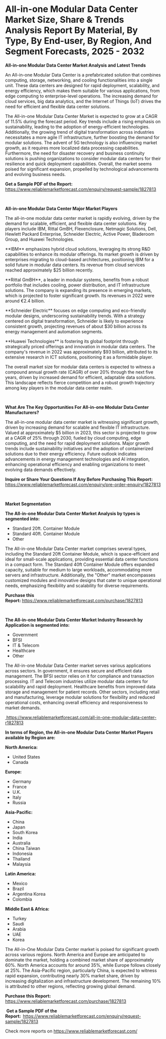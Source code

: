 <p><h1>All-in-one Modular Data Center Market Size, Share & Trends Analysis Report By Material, By Type, By End-user, By Region, And Segment Forecasts, 2025 - 2032</h1></p><p><strong>All-in-one Modular Data Center Market Analysis and Latest Trends</strong></p>
<p><p>An All-in-one Modular Data Center is a prefabricated solution that combines computing, storage, networking, and cooling functionalities into a single unit. These data centers are designed for rapid deployment, scalability, and energy efficiency, which makes them suitable for various applications, from edge computing to enterprise-level operations. The increasing demand for cloud services, big data analytics, and the Internet of Things (IoT) drives the need for efficient and flexible data center solutions.</p><p>The All-in-one Modular Data Center Market is expected to grow at a CAGR of 11.5% during the forecast period. Key trends include a rising emphasis on sustainability, leading to the adoption of energy-efficient technologies. Additionally, the growing trend of digital transformation across industries necessitates a more agile IT infrastructure, further boosting the demand for modular solutions. The advent of 5G technology is also influencing market growth, as it requires more localized data processing capabilities. Furthermore, the need for disaster recovery and business continuity solutions is pushing organizations to consider modular data centers for their resilience and quick deployment capabilities. Overall, the market seems poised for significant expansion, propelled by technological advancements and evolving business needs.</p></p>
<p><strong>Get a Sample PDF of the Report:&nbsp;</strong> <a href="https://www.reliablemarketforecast.com/enquiry/request-sample/1827813?utm_campaign=2235&utm_medium=2&utm_source=Github&utm_content=ia&utm_term=11032025&utm_id=all-in-one-modular-data-center">https://www.reliablemarketforecast.com/enquiry/request-sample/1827813</a></p>
<p>&nbsp;</p>
<p><strong>All-in-one Modular Data Center Major Market Players</strong></p>
<p><p>The all-in-one modular data center market is rapidly evolving, driven by the demand for scalable, efficient, and flexible data center solutions. Key players include IBM, Rittal GmBH, Flexenclosure, Netmagic Solutions, Dell, Hewlett Packard Enterprise, Schneider Electric, Active Power, Bladeroom Group, and Huawei Technologies.</p><p>**IBM** emphasizes hybrid cloud solutions, leveraging its strong R&D capabilities to enhance its modular offerings. Its market growth is driven by enterprises migrating to cloud-based architectures, positioning IBM for a solid future in modular data centers. Its revenue from cloud services reached approximately $25 billion recently.</p><p>**Rittal GmBH**, a leader in modular systems, benefits from a robust portfolio that includes cooling, power distribution, and IT infrastructure solutions. The company is expanding its presence in emerging markets, which is projected to foster significant growth. Its revenues in 2022 were around €2.4 billion.</p><p>**Schneider Electric** focuses on edge computing and eco-friendly modular designs, underscoring sustainability trends. With a strategy centered on digital transformation, Schneider is likely to experience consistent growth, projecting revenues of about $30 billion across its energy management and automation segments.</p><p>**Huawei Technologies** is fostering its global footprint through strategically priced offerings and innovation in modular data centers. The company's revenue in 2022 was approximately $93 billion, attributed to its extensive research in ICT solutions, positioning it as a formidable player.</p><p>The overall market size for modular data centers is expected to witness a compound annual growth rate (CAGR) of over 20% through the next five years, driven by increased demand for efficient, adaptable data solutions. This landscape reflects fierce competition and a robust growth trajectory among key players in the modular data center realm.</p></p>
<p>&nbsp;</p>
<p><strong>What Are The Key Opportunities For All-in-one Modular Data Center Manufacturers?</strong></p>
<p><p>The all-in-one modular data center market is witnessing significant growth, driven by increasing demand for scalable and flexible IT infrastructure. Valued at approximately $5 billion in 2023, this sector is projected to grow at a CAGR of 25% through 2030, fueled by cloud computing, edge computing, and the need for rapid deployment solutions. Major growth trends include sustainability initiatives and the adoption of containerized solutions due to their energy efficiency. Future outlook indicates advancements in energy management technologies and AI integration, enhancing operational efficiency and enabling organizations to meet evolving data demands effectively.</p></p>
<p><strong>Inquire or Share Your Questions If Any Before Purchasing This Report:</strong> <a href="https://www.reliablemarketforecast.com/enquiry/pre-order-enquiry/1827813?utm_campaign=2235&utm_medium=2&utm_source=Github&utm_content=ia&utm_term=11032025&utm_id=all-in-one-modular-data-center">https://www.reliablemarketforecast.com/enquiry/pre-order-enquiry/1827813</a></p>
<p>&nbsp;</p>
<p><strong>Market Segmentation</strong></p>
<p><strong>The All-in-one Modular Data Center Market Analysis by types is segmented into:</strong></p>
<p><ul><li>Standard 20ft. Container Module</li><li>Standard 40ft. Container Module</li><li>Other</li></ul></p>
<p><p>The All-in-one Modular Data Center market comprises several types, including the Standard 20ft Container Module, which is space-efficient and ideal for small-scale applications, providing essential data center functions in a compact form. The Standard 40ft Container Module offers expanded capacity, suitable for medium to large workloads, accommodating more servers and infrastructure. Additionally, the "Other" market encompasses customized modules and innovative designs that cater to unique operational needs, emphasizing flexibility and scalability for diverse requirements.</p></p>
<p><strong>Purchase this Report:&nbsp;</strong><a href="https://www.reliablemarketforecast.com/purchase/1827813?utm_campaign=2235&utm_medium=2&utm_source=Github&utm_content=ia&utm_term=11032025&utm_id=all-in-one-modular-data-center">https://www.reliablemarketforecast.com/purchase/1827813</a></p>
<p>&nbsp;</p>
<p><strong>The All-in-one Modular Data Center Market Industry Research by Application is segmented into:</strong></p>
<p><ul><li>Government</li><li>BFSI</li><li>IT & Telecom</li><li>Healthcare</li><li>Other</li></ul></p>
<p><p>The All-in-one Modular Data Center market serves various applications across sectors. In government, it ensures secure and efficient data management. The BFSI sector relies on it for compliance and transaction processing. IT and Telecom industries utilize modular data centers for scalability and rapid deployment. Healthcare benefits from improved data storage and management for patient records. Other sectors, including retail and manufacturing, leverage modular solutions for flexibility and reduced operational costs, enhancing overall efficiency and responsiveness to market demands.</p></p>
<p><a href="https://www.reliablemarketforecast.com/all-in-one-modular-data-center-r1827813?utm_campaign=2235&utm_medium=2&utm_source=Github&utm_content=ia&utm_term=11032025&utm_id=all-in-one-modular-data-center">&nbsp;https://www.reliablemarketforecast.com/all-in-one-modular-data-center-r1827813</a></p>
<p><strong>In terms of Region, the All-in-one Modular Data Center Market Players available by Region are:</strong></p>
<p>
    <p> <strong> North America: </strong>
        <ul>
            <li>United States</li>
            <li>Canada</li>
        </ul>
        </p> 
    <p> <strong> Europe: </strong>
        <ul>
            <li>Germany</li>
            <li>France</li>
            <li>U.K.</li>
            <li>Italy</li>
            <li>Russia</li>
        </ul>
        </p> 
    <p> <strong> Asia-Pacific: </strong>
        <ul>
            <li>China</li>
            <li>Japan</li>
            <li>South Korea</li>
            <li>India</li>
            <li>Australia</li>
            <li>China Taiwan</li>
            <li>Indonesia</li>
            <li>Thailand</li>
            <li>Malaysia</li>
        </ul>
        </p> 
    <p> <strong> Latin America: </strong>
        <ul>
            <li>Mexico</li>
            <li>Brazil</li>
            <li>Argentina Korea</li>
            <li>Colombia</li>
        </ul>
        </p> 
    <p> <strong> Middle East & Africa: </strong>
        <ul>
            <li>Turkey</li>
            <li>Saudi</li>
            <li>Arabia</li>
            <li>UAE</li>
            <li>Korea</li>
        </ul>
    </p>
    </p>
<p><p>The All-in-One Modular Data Center market is poised for significant growth across various regions. North America and Europe are anticipated to dominate the market, holding a combined market share of approximately 60%. North America accounts for around 35%, while Europe follows closely at 25%. The Asia-Pacific region, particularly China, is expected to witness rapid expansion, contributing nearly 30% market share, driven by increasing digitalization and infrastructure development. The remaining 10% is attributed to other regions, reflecting growing global demand.</p></p>
<p><strong>Purchase this Report: </strong><a href="https://www.reliablemarketforecast.com/purchase/1827813?utm_campaign=2235&utm_medium=2&utm_source=Github&utm_content=ia&utm_term=11032025&utm_id=all-in-one-modular-data-center">https://www.reliablemarketforecast.com/purchase/1827813</a></p>
<p>&nbsp;<strong>Get a Sample PDF of the Report:&nbsp;&nbsp;</strong><a href="https://www.reliablemarketforecast.com/enquiry/request-sample/1827813?utm_campaign=2235&utm_medium=2&utm_source=Github&utm_content=ia&utm_term=11032025&utm_id=all-in-one-modular-data-center">https://www.reliablemarketforecast.com/enquiry/request-sample/1827813</a></p>
<p><strong></strong></p>
<p>Check more reports on <a href="https://www.reliablemarketforecast.com/?utm_campaign=2235&utm_medium=2&utm_source=Github&utm_content=ia&utm_term=11032025&utm_id=all-in-one-modular-data-center">https://www.reliablemarketforecast.com/</a></p>